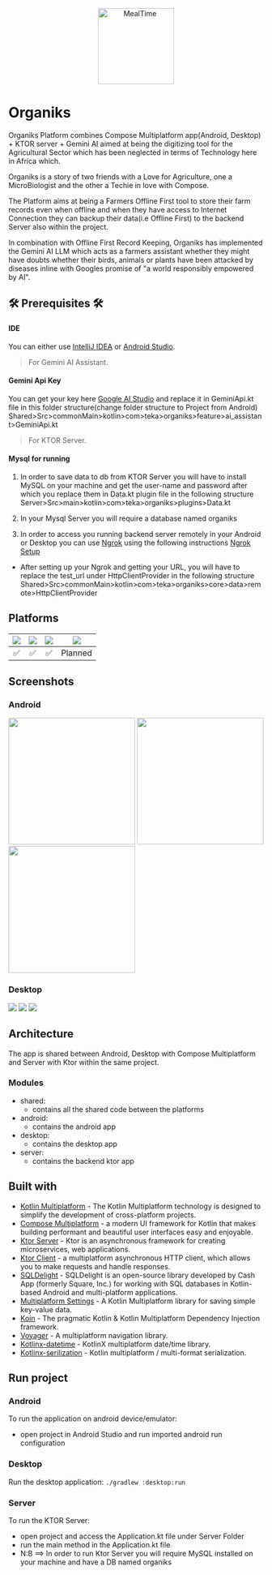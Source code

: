 <p align="center"><img src="art/app_logo.png" alt="MealTime" height="150px"></p>

# Organiks
Organiks Platform combines Compose Multiplatform app(Android, Desktop) + KTOR server + Gemini AI aimed at being the digitizing tool for the Agricultural Sector which has been neglected
in terms of Technology here in Africa which.

Organiks is a story of two friends with a Love for Agriculture, one a MicroBiologist and the other a Techie in love with Compose.

The Platform aims at being a Farmers Offline First tool to store their farm records even when offline and when
they have access to Internet Connection they can backup their data(i.e Offline First) to
the backend Server also within the project.

In combination with Offline First Record Keeping, Organiks has implemented the Gemini AI LLM which acts as a farmers assistant whether they might have doubts
whether their birds, animals or plants have been attacked by diseases inline with Googles promise of "a world responsibly empowered by AI".

## 🛠️ Prerequisites 🛠️
#### IDE
You can either use [IntelliJ IDEA](https://www.jetbrains.com/idea/) or [Android Studio](https://developer.android.com/studio/).



> For Gemini AI Assistant.
#### Gemini Api Key
You can get your key here [Google AI Studio](https://makersuite.google.com/app/prompts/new_freeform) and replace it in GeminiApi.kt file
in this folder structure(change folder structure to Project from Android) Shared>Src>commonMain>kotlin>com>teka>organiks>feature>ai_assistant>GeminiApi.kt



> For KTOR Server.
#### Mysql for running 
1. In order to save data to db from KTOR Server you will have to install MySQL on your machine and get the 
user-name and password after which you replace them in Data.kt plugin file in the following structure
Server>Src>main>kotlin>com>teka>organiks>plugins>Data.kt

2. In your Mysql Server you will require a database named organiks

3. In order to access you running backend server remotely in your Android or Desktop you can use [Ngrok](https://ngrok.com/) using the following instructions [Ngrok Setup](https://ngrok.com/docs/getting-started/?os=macos)
  - After setting up your Ngrok and getting your URL, you will have to replace the test_url under HttpClientProvider in the following structure
    Shared>Src>commonMain>kotlin>com>teka>organiks>core>data>remote>HttpClientProvider



## Platforms
![](https://img.shields.io/badge/Android-black.svg?style=for-the-badge&logo=android) | ![](https://img.shields.io/badge/iOS-black.svg?style=for-the-badge&logo=apple) | ![](https://img.shields.io/badge/Desktop-black.svg?style=for-the-badge&logo=windows) | ![](https://img.shields.io/badge/Web-black.svg?style=for-the-badge&logo=google-chrome)
:----: | :----: | :----: | :----:
✅ | ✅ | ✅ | Planned

## Screenshots
### Android
<img src="art/android_screen1.jpeg"  width="250"/> <img src="art/android_screen2.jpeg"  width="250"/> <img src="art/android_screen3.jpeg" width="250"/>

### Desktop
<img src="art/dsk_screen1.png"/>
<img src="art/dsk_screen2.png"/>
<img src="art/dsk_screen3.png"/>

## Architecture
The app is shared between Android, Desktop with Compose Multiplatform and Server with Ktor within the same project.
### Modules
- shared:
  - contains all the shared code between the platforms
- android:
  - contains the android app
- desktop:
  - contains the desktop app
- server:
  - contains the backend ktor app

## Built with
- [Kotlin Multiplatform](https://kotlinlang.org/docs/multiplatform.html) - The Kotlin Multiplatform technology is designed to simplify the development of cross-platform projects.
- [Compose Multiplatform](https://www.jetbrains.com/lp/compose-multiplatform/) -  a modern UI framework for Kotlin that makes building performant and beautiful user interfaces easy and enjoyable.
- [Ktor Server](https://ktor.io/docs/intellij-idea.html) -  Ktor is an asynchronous framework for creating microservices, web applications.
- [Ktor Client](https://ktor.io/docs/getting-started-ktor-client.html) -  a multiplatform asynchronous HTTP client, which allows you to make requests and handle responses.
- [SQLDelight](https://github.com/cashapp/sqldelight) - SQLDelight is an open-source library developed by Cash App (formerly Square, Inc.) for working with SQL databases in Kotlin-based Android and multi-platform applications.
- [Multiplatform Settings](https://github.com/russhwolf/multiplatform-settings) - A Kotlin Multiplatform library for saving simple key-value data.
- [Koin](https://insert-koin.io/) - The pragmatic Kotlin & Kotlin Multiplatform Dependency Injection framework.
- [Voyager](https://voyager.adriel.cafe/) - A multiplatform navigation library.
- [Kotlinx-datetime](https://github.com/Kotlin/kotlinx-datetime) - KotlinX multiplatform date/time library.
- [Kotlinx-serilization](https://github.com/Kotlin/kotlinx.serialization) - Kotlin multiplatform / multi-format serialization.

## Run project
### Android
To run the application on android device/emulator:
- open project in Android Studio and run imported android run configuration

### Desktop
Run the desktop application: `./gradlew :desktop:run`

### Server
To run the KTOR Server:
- open project and access the Application.kt file under Server Folder 
- run the main method in the Application.kt file
- N:B ==> In order to run Ktor Server you will require MySQL installed on your machine and have a DB named organiks


  
